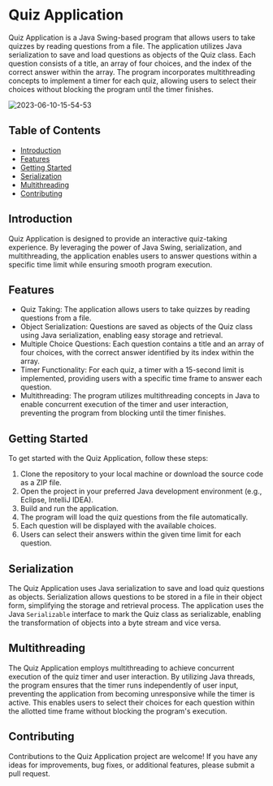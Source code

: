 # Quiz Application

Quiz Application is a Java Swing-based program that allows users to take quizzes by reading questions from a file. The application utilizes Java serialization to save and load questions as objects of the Quiz class. Each question consists of a title, an array of four choices, and the index of the correct answer within the array. The program incorporates multithreading concepts to implement a timer for each quiz, allowing users to select their choices without blocking the program until the timer finishes.

![2023-06-10-15-54-53](https://github.com/AhmadSaleh2001/Advance-Java-Course/assets/79485253/43f37b85-9ea4-4d93-86e8-3ddcfb1f0539)


## Table of Contents

- [Introduction](#introduction)
- [Features](#features)
- [Getting Started](#getting-started)
- [Serialization](#serialization)
- [Multithreading](#multithreading)
- [Contributing](#contributing)

## Introduction

Quiz Application is designed to provide an interactive quiz-taking experience. By leveraging the power of Java Swing, serialization, and multithreading, the application enables users to answer questions within a specific time limit while ensuring smooth program execution.

## Features

- Quiz Taking: The application allows users to take quizzes by reading questions from a file.
- Object Serialization: Questions are saved as objects of the Quiz class using Java serialization, enabling easy storage and retrieval.
- Multiple Choice Questions: Each question contains a title and an array of four choices, with the correct answer identified by its index within the array.
- Timer Functionality: For each quiz, a timer with a 15-second limit is implemented, providing users with a specific time frame to answer each question.
- Multithreading: The program utilizes multithreading concepts in Java to enable concurrent execution of the timer and user interaction, preventing the program from blocking until the timer finishes.

## Getting Started

To get started with the Quiz Application, follow these steps:

1. Clone the repository to your local machine or download the source code as a ZIP file.
2. Open the project in your preferred Java development environment (e.g., Eclipse, IntelliJ IDEA).
3. Build and run the application.
4. The program will load the quiz questions from the file automatically.
5. Each question will be displayed with the available choices.
6. Users can select their answers within the given time limit for each question.

## Serialization

The Quiz Application uses Java serialization to save and load quiz questions as objects. Serialization allows questions to be stored in a file in their object form, simplifying the storage and retrieval process. The application uses the Java `Serializable` interface to mark the Quiz class as serializable, enabling the transformation of objects into a byte stream and vice versa.

## Multithreading

The Quiz Application employs multithreading to achieve concurrent execution of the quiz timer and user interaction. By utilizing Java threads, the program ensures that the timer runs independently of user input, preventing the application from becoming unresponsive while the timer is active. This enables users to select their choices for each question within the allotted time frame without blocking the program's execution.

## Contributing

Contributions to the Quiz Application project are welcome! If you have any ideas for improvements, bug fixes, or additional features, please submit a pull request.
